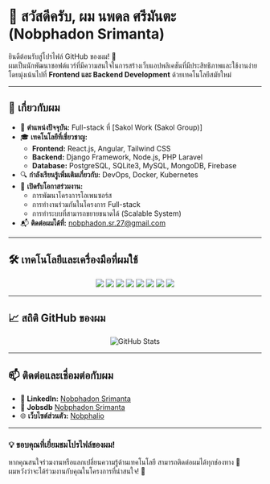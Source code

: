 # 👋 สวัสดีครับ, ผม นพดล ศรีมันตะ (Nobphadon Srimanta)

ยินดีต้อนรับสู่โปรไฟล์ GitHub ของผม! 🚀  
ผมเป็นนักพัฒนาซอฟต์แวร์ที่มีความสนใจในการสร้างเว็บแอปพลิเคชันที่มีประสิทธิภาพและใช้งานง่าย  
โดยมุ่งเน้นไปที่ **Frontend และ Backend Development** ด้วยเทคโนโลยีสมัยใหม่

---

## 🚀 **เกี่ยวกับผม**
- 🎯 **ตำแหน่งปัจจุบัน:** Full-stack ที่ [Sakol Work (Sakol Group)]  
- 🎓 **เทคโนโลยีที่เชี่ยวชาญ:**  
  - **Frontend:** React.js, Angular, Tailwind CSS  
  - **Backend:** Django Framework, Node.js, PHP Laravel  
  - **Database:** PostgreSQL, SQLite3, MySQL, MongoDB, Firebase  
- 🔍 **กำลังเรียนรู้เพิ่มเติมเกี่ยวกับ:** DevOps, Docker, Kubernetes  
- 🤝 **เปิดรับโอกาสร่วมงาน:**  
  - การพัฒนาโครงการโอเพนซอร์ส  
  - การทำงานร่วมกันในโครงการ Full-stack  
  - การทำระบบที่สามารถขยายขนาดได้ (Scalable System)  
- 📬 **ติดต่อผมได้ที่:** [nobphadon.sr.27@gmail.com](mailto:nobphadon.sr.27@gmail.com)  

---

## 🛠️ **เทคโนโลยีและเครื่องมือที่ผมใช้**
<p align="center">
  <img src="https://img.shields.io/badge/Python-3776AB?style=for-the-badge&logo=python&logoColor=white" />
  <img src="https://img.shields.io/badge/JavaScript-F7DF1E?style=for-the-badge&logo=javascript&logoColor=black" />
  <img src="https://img.shields.io/badge/React-20232A?style=for-the-badge&logo=react&logoColor=61DAFB" />
  <img src="https://img.shields.io/badge/Node.js-43853D?style=for-the-badge&logo=node.js&logoColor=white" />
  <img src="https://img.shields.io/badge/Laravel-FF2D20?style=for-the-badge&logo=laravel&logoColor=white" />
  <img src="https://img.shields.io/badge/PostgreSQL-316192?style=for-the-badge&logo=postgresql&logoColor=white" />
  <img src="https://img.shields.io/badge/Git-F05032?style=for-the-badge&logo=git&logoColor=white" />
  <img src="https://img.shields.io/badge/VS%20Code-007ACC?style=for-the-badge&logo=visual-studio-code&logoColor=white" />
</p>

---

## 📈 **สถิติ GitHub ของผม**
<p align="center">
  <img src="https://github-readme-stats.vercel.app/api?username=NobphadonSR&show_icons=true&theme=radical" alt="GitHub Stats">
</p>

---

## 📫 **ติดต่อและเชื่อมต่อกับผม**
- 💼 **LinkedIn:** [Nobphadon Srimanta](https://www.linkedin.com/in/nobphadon-srimanta-9a1959342/)
- 💼 **Jobsdb** [Nobphadon Srimanta](https://th.jobsdb.com/th/profile/nobphadon-srimanta-lGsqDRgsd5)
- 🌐 **เว็บไซต์ส่วนตัว:** [Nobphalio](https://nobphalio.vercel.app/)

---

### 💡 **ขอบคุณที่เยี่ยมชมโปรไฟล์ของผม!**
หากคุณสนใจร่วมงานหรือแลกเปลี่ยนความรู้ด้านเทคโนโลยี สามารถติดต่อผมได้ทุกช่องทาง 📩  
ผมหวังว่าจะได้ร่วมงานกับคุณในโครงการที่น่าสนใจ! 🚀  
